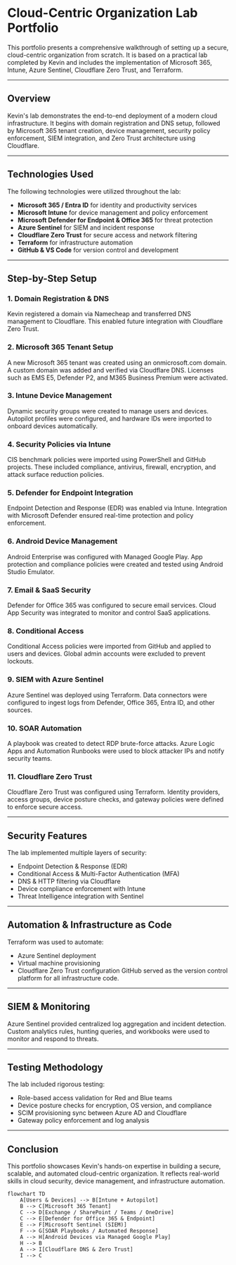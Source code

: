 # Cloud-Centric Organization Lab Portfolio

This portfolio presents a comprehensive walkthrough of setting up a secure, cloud-centric organization from scratch. It is based on a practical lab completed by Kevin and includes the implementation of Microsoft 365, Intune, Azure Sentinel, Cloudflare Zero Trust, and Terraform.

---

## Overview
Kevin's lab demonstrates the end-to-end deployment of a modern cloud infrastructure. It begins with domain registration and DNS setup, followed by Microsoft 365 tenant creation, device management, security policy enforcement, SIEM integration, and Zero Trust architecture using Cloudflare.

---


## Technologies Used
The following technologies were utilized throughout the lab:
- **Microsoft 365 / Entra ID** for identity and productivity services
- **Microsoft Intune** for device management and policy enforcement
- **Microsoft Defender for Endpoint & Office 365** for threat protection
- **Azure Sentinel** for SIEM and incident response
- **Cloudflare Zero Trust** for secure access and network filtering
- **Terraform** for infrastructure automation
- **GitHub & VS Code** for version control and development

---

## Step-by-Step Setup

### 1. Domain Registration & DNS
Kevin registered a domain via Namecheap and transferred DNS management to Cloudflare. This enabled future integration with Cloudflare Zero Trust.

### 2. Microsoft 365 Tenant Setup
A new Microsoft 365 tenant was created using an onmicrosoft.com domain. A custom domain was added and verified via Cloudflare DNS. Licenses such as EMS E5, Defender P2, and M365 Business Premium were activated.

### 3. Intune Device Management
Dynamic security groups were created to manage users and devices. Autopilot profiles were configured, and hardware IDs were imported to onboard devices automatically.

### 4. Security Policies via Intune
CIS benchmark policies were imported using PowerShell and GitHub projects. These included compliance, antivirus, firewall, encryption, and attack surface reduction policies.

### 5. Defender for Endpoint Integration
Endpoint Detection and Response (EDR) was enabled via Intune. Integration with Microsoft Defender ensured real-time protection and policy enforcement.

### 6. Android Device Management
Android Enterprise was configured with Managed Google Play. App protection and compliance policies were created and tested using Android Studio Emulator.

### 7. Email & SaaS Security
Defender for Office 365 was configured to secure email services. Cloud App Security was integrated to monitor and control SaaS applications.

### 8. Conditional Access
Conditional Access policies were imported from GitHub and applied to users and devices. Global admin accounts were excluded to prevent lockouts.

### 9. SIEM with Azure Sentinel
Azure Sentinel was deployed using Terraform. Data connectors were configured to ingest logs from Defender, Office 365, Entra ID, and other sources.

### 10. SOAR Automation
A playbook was created to detect RDP brute-force attacks. Azure Logic Apps and Automation Runbooks were used to block attacker IPs and notify security teams.

### 11. Cloudflare Zero Trust
Cloudflare Zero Trust was configured using Terraform. Identity providers, access groups, device posture checks, and gateway policies were defined to enforce secure access.

---

## Security Features
The lab implemented multiple layers of security:
- Endpoint Detection & Response (EDR)
- Conditional Access & Multi-Factor Authentication (MFA)
- DNS & HTTP filtering via Cloudflare
- Device compliance enforcement with Intune
- Threat Intelligence integration with Sentinel

---

## Automation & Infrastructure as Code
Terraform was used to automate:
- Azure Sentinel deployment
- Virtual machine provisioning
- Cloudflare Zero Trust configuration
GitHub served as the version control platform for all infrastructure code.

---

## SIEM & Monitoring
Azure Sentinel provided centralized log aggregation and incident detection. Custom analytics rules, hunting queries, and workbooks were used to monitor and respond to threats.

---

## Testing Methodology
The lab included rigorous testing:
- Role-based access validation for Red and Blue teams
- Device posture checks for encryption, OS version, and compliance
- SCIM provisioning sync between Azure AD and Cloudflare
- Gateway policy enforcement and log analysis

---

## Conclusion
This portfolio showcases Kevin's hands-on expertise in building a secure, scalable, and automated cloud-centric organization. It reflects real-world skills in cloud security, device management, and infrastructure automation.

```mermaid
flowchart TD
    A[Users & Devices] --> B[Intune + Autopilot]
    B --> C[Microsoft 365 Tenant]
    C --> D[Exchange / SharePoint / Teams / OneDrive]
    C --> E[Defender for Office 365 & Endpoint]
    E --> F[Microsoft Sentinel (SIEM)]
    F --> G[SOAR Playbooks / Automated Response]
    A --> H[Android Devices via Managed Google Play]
    H --> B
    A --> I[Cloudflare DNS & Zero Trust]
    I --> C
